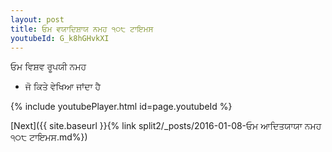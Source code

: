 ```yaml
---
layout: post
title: ਓਮ ਵਯਾਦਿਸ਼ਾਯ ਨਮਹ ੧੦੮ ਟਾਇਮਸ
youtubeId: G_k8hGHvkXI
---
```

 
 
 ਓਮ ਵਿਸ਼ਵ ਰੂਪਯੀ ਨਮਹ  
 
 -  ਜੋ ਕਿਤੇ ਵੇਖਿਆ ਜਾਂਦਾ ਹੈ 
 
  
 
  
 
 
 
 
 
 


{% include youtubePlayer.html id=page.youtubeId %}
 
[Next]({{ site.baseurl }}{% link  split2/_posts/2016-01-08-ਓਮ ਆਦਿਤਯਾਯਾ ਨਮਹ ੧੦੮ ਟਾਇਮਸ.md%})
 
